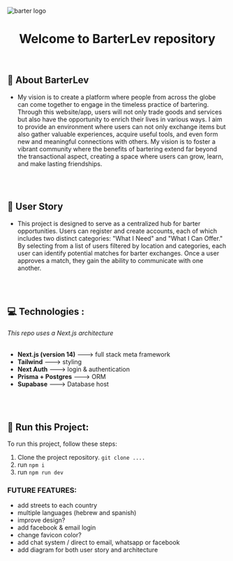 ![barter logo](https://github.com/PeryShahar/barterLev/assets/89962400/b0c49085-8184-43e2-9063-c7aa0c65450f)

<div align="center">
  <h1>Welcome to <strong>BarterLev</strong> repository</h1>
</div>
<br>


## 💜 About BarterLev

 - My vision is to create a platform where people from across the globe can come together to engage in the timeless practice of bartering. Through this website/app, users will not only trade goods and services but also have the opportunity to enrich their lives in various ways. I aim to provide an environment where users can not only exchange items but also gather valuable experiences, acquire useful tools, and even form new and meaningful connections with others. My vision is to foster a vibrant community where the benefits of bartering extend far beyond the transactional aspect, creating a space where users can grow, learn, and make lasting friendships.

<br>
<br>

## 📖 User Story

- This project is designed to serve as a centralized hub for barter opportunities. Users can register and create accounts, each of which includes two distinct categories: "What I Need" and "What I Can Offer." By selecting from a list of users filtered by location and categories, each user can identify potential matches for barter exchanges. Once a user approves a match, they gain the ability to communicate with one another.

<br>
<br>

## 💻 Technologies :

<h6> This repo uses a Next.js architecture</h6>

- <strong>Next.js (version 14)</strong> ---> full stack meta framework
- <strong>Tailwind</strong> ---> styling
- <strong>Next Auth</strong> ---> login & authentication 
- <strong>Prisma + Postgres</strong> ---> ORM
- <strong>Supabase</strong> ---> Database host

<br>
<br>

## 🏃 Run this Project:


To run this project, follow these steps:

1. Clone the project repository. ```git clone ....```
2. run ```npm i```
3. run ```npm run dev```


### FUTURE FEATURES:
- add streets to each country
- multiple languages (hebrew and spanish)
- improve design?
- add facebook & email login
- change favicon color? 
- add chat system / direct to email, whatsapp or facebook
- add diagram for both user story and architecture 
